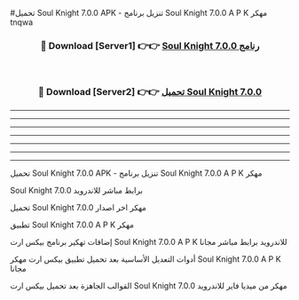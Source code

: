 #تحميل Soul Knight 7.0.0 APK - تنزيل برنامج Soul Knight 7.0.0 A P K مهكر tnqwa 



<div align="center">
<h3>🔴 Download [Server1] 👉👉 <a href="https://apkdownload10.web.app/?title=Soul Knight 7.0.0">Soul Knight 7.0.0 رنامج</a></h3><br>

<h3>🔴 Download [Server2] 👉👉 <a href="https://apkdownload10.web.app/?title=Soul Knight 7.0.0">تحميل Soul Knight 7.0.0 </a></h3>
</div>


----------------------------------------------------------

----------------------------------------------------------

----------------------------------------------------------

----------------------------------------------------------

----------------------------------------------------------

----------------------------------------------------------

----------------------------------------------------------

تحميل Soul Knight 7.0.0 APK - تنزيل برنامج Soul Knight 7.0.0 A P K مهكر

Soul Knight 7.0.0 برابط مباشر للاندرويد

تحميل Soul Knight 7.0.0 مهكر اخر اصدار

تطبيق Soul Knight 7.0.0 A P K مهكر

إضافات تهكير برنامج بيكس ارت Soul Knight 7.0.0 A P K للاندرويد برابط مباشر مجانا

أدوات التعديل الأساسية بعد تحميل تطبيق بيكس ارت مهكر Soul Knight 7.0.0 A P K مجانا

القوالب الجاهزة بعد تحميل بيكس ارت Soul Knight 7.0.0 مهكر من ميديا فاير للاندرويد


